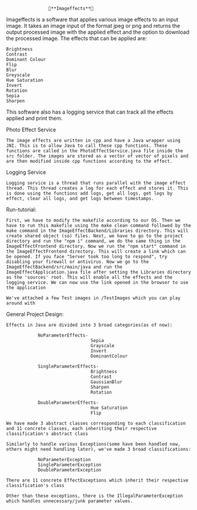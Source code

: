 
					👾**Imageffects**👾

Imageffects is a software that applies various image effects to an input image. It takes an image input of the format jpeg or png and returns the output processed image with the applied effect and the option to download the processed image. The effects that can be applied are:

	Brightness
	Contrast
	Dominant Colour
	Flip
	Blur
	Greyscale
	Hue Saturation
	Invert
	Rotation
	Sepia
	Sharpen

This software also has a logging service that can track all the effects applied and print them.

Photo Effect Service

	The image effects are written in cpp and have a Java wrapper using JNI. This is to allow Java to call these cpp functions. These functions are called in the PhotoEffectService.java file inside the src folder. The images are stored as a vector of vector of pixels and are then modified inside cpp functions according to the effect.

Logging Service

	Logging service is a thread that runs parallel with the image effect thread. This thread creates a log for each effect and stores it. This is done using the functions add logs, get all logs, get logs by effect, clear all logs, and get logs between timestamps.

Run-tutorial:

	First, we have to modify the makefile according to our OS. Then we have to run this makefile using the make clean command followed by the make command in the ImageEffectBackend/Libraries directory. This will create shared object (so) files. Next, we have to go to the project directory and run the "npm i" command, we do the same thing in the ImageEffectFrontend directory. Now we run the "npm start" command in the ImageEffectFrontend directory. This will create a link which can be opened. If you face "Server took too long to respond", try disabling your firewall or antivirus. Now we go to the ImageEffectBackend/src/main/java and run the ImageEffectApplication.java file after setting the Libraries directory as the 'sources' root. This will enable all the effects and the logging service. We can now use the link opened in the browser to use the application

	We've attached a few Test images in /TestImages which you can play around with


General Project Design:

	Effects in Java are divided into 3 broad categories(as of now):

				NoParameterEffects-
									Sepia
									Grayscale
									Invert
									DominantColour

				SingleParameterEffects-
									Brightness
									Contrast
									GaussianBlur
									Sharpen
									Rotation

				DoubleParameterEffects-
									Hue Saturation
									Flip

	We have made 3 abstract classes corresponding to each classification and 11 concrete classes, each inheriting their respective classification's abstract class

	Similarly to handle various Exceptions(some have been handled now, others might need handling later), we've made 3 broad classifications:

				NoParameterException
				SingleParameterException
				DoubleParameterException
	
	There are 11 concrete EffectExceptions which inherit their respective classification's class

	Other than these exceptions, there is the IllegalParameterException which handles unnecessary/junk parameter values.
